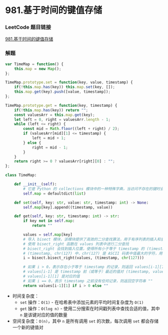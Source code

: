 # 981.基于时间的键值存储

### LeetCode 题目链接

[981.基于时间的键值存储](https://leetcode.cn/problems/time-based-key-value-store/)

### 解题

```js
var TimeMap = function() {
    this.map = new Map();
};

TimeMap.prototype.set = function(key, value, timestamp) {
    if(!this.map.has(key)) this.map.set(key, []);
    this.map.get(key).push([value, timestamp]);
};

TimeMap.prototype.get = function(key, timestamp) {
    if(!this.map.has(key)) return "";
    const valuesArr = this.map.get(key);
    let left = 0, right = valuesArr.length - 1;
    while (left <= right) {
        const mid = Math.floor((left + right) / 2);
        if (valuesArr[mid][1] <= timestamp) {
            left = mid + 1;
        } else {
            right = mid - 1;
        }
    }
    return right >= 0 ? valuesArr[right][0] : "";
};
```
```python
class TimeMap:

    def __init__(self):
        # 它是 Python 的 collections 模块中的一种特殊字典，当访问不存在的键时会自动创建一个默认值
        self.map = defaultdict(list)

    def set(self, key: str, value: str, timestamp: int) -> None:
        self.map[key].append((timestamp, value))

    def get(self, key: str, timestamp: int) -> str:
        if key not in self.map:
            return ""

        values = self.map[key]
        # 导入 bisect 模块，该模块提供了高效的二分查找算法，用于有序列表的插入和查找
        # 使用 bisect_right 函数在 values 列表中进行二分查找
        # bisect_right 会找到插入位置，使得所有小于等于 timestamp 的 (timestamp, value) 对位于该位置之前
        # (timestamp, chr(127) 中，chr(127) 是 ASCII 码表中值最大的字符，用于确保在查找时即使存在相同的 timestamp，也能准确找到最后一个记录
        i = bisect.bisect_right(values, (timestamp, chr(127)))

        # 如果 i > 0，表示存在小于等于 timestamp 的记录，则返回 values[i-1][1]
        # values[i-1] 是 timestamp 前（或等于）最近的值对 (timestamp, value)
        # values[i-1][1] 是对应的值
        # 如果 i == 0，表示 timestamp 之前没有任何记录，则返回空字符串 ""
        return values[i-1][1] if i > 0 else ""
```
- 时间复杂度：
  - `set` 操作：`O(1)` - 在哈希表中添加元素的平均时间复杂度为 `O(1)`
  - `get` 操作：`O(log n)` - 使用二分搜索在时间戳列表中查找合适的值，其中 `n` 是该键对应的值的数量
- 空间复杂度：`O(n)`，其中 `n` 是所有调用 `set` 的次数，每次调用 `set` 都会存储一个新的键值对
